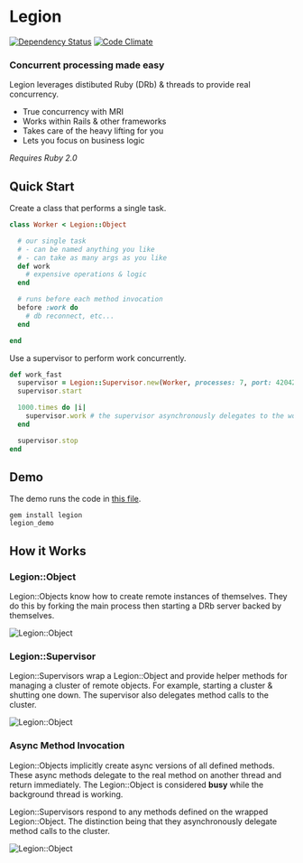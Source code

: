 # Legion

[![Dependency Status](https://gemnasium.com/hopsoft/legion.png)](https://gemnasium.com/hopsoft/legion)
[![Code Climate](https://codeclimate.com/github/hopsoft/legion.png)](https://codeclimate.com/github/hopsoft/legion)

### Concurrent processing made easy

Legion leverages distibuted Ruby (DRb) & threads to provide real concurrency.

* True concurrency with MRI
* Works within Rails & other frameworks
* Takes care of the heavy lifting for you
* Lets you focus on business logic

*Requires Ruby 2.0*

## Quick Start

Create a class that performs a single task.

```ruby
class Worker < Legion::Object

  # our single task
  # - can be named anything you like
  # - can take as many args as you like
  def work
    # expensive operations & logic
  end

  # runs before each method invocation
  before :work do
    # db reconnect, etc...
  end

end
```

Use a supervisor to perform work concurrently.

```ruby
def work_fast
  supervisor = Legion::Supervisor.new(Worker, processes: 7, port: 42042)
  supervisor.start

  1000.times do |i|
    supervisor.work # the supervisor asynchronously delegates to the worker
  end

  supervisor.stop
end
```

## Demo

The demo runs the code in [this file](https://github.com/hopsoft/legion/blob/master/bin/legion_demo).

```
gem install legion
legion_demo
```

## How it Works

### Legion::Object

Legion::Objects know how to create remote instances of themselves.
They do this by forking the main process then starting a DRb server backed by themselves.

![Legion::Object](https://raw.github.com/hopsoft/legion/master/doc/object.png)

### Legion::Supervisor

Legion::Supervisors wrap a Legion::Object and provide helper methods for managing a cluster of remote objects.
For example, starting a cluster & shutting one down.
The supervisor also delegates method calls to the cluster.

![Legion::Object](https://raw.github.com/hopsoft/legion/master/doc/supervisor.png)

### Async Method Invocation

Legion::Objects implicitly create async versions of all defined methods.
These async methods delegate to the real method on another thread and return immediately.
The Legion::Object is considered __busy__ while the background thread is working.

Legion::Supervisors respond to any methods defined on the wrapped Legion::Object.
The distinction being that they asynchronously delegate method calls to the cluster.

![Legion::Object](https://raw.github.com/hopsoft/legion/master/doc/async.png)


